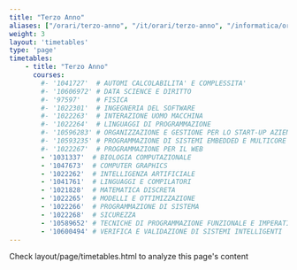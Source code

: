 ```yaml
---
title: "Terzo Anno"
aliases: ["/orari/terzo-anno", "/it/orari/terzo-anno", "/informatica/orari/terzo-anno"]
weight: 3
layout: 'timetables'
type: 'page'
timetables:
    - title: "Terzo Anno"
      courses:
        #- '1041727'  # AUTOMI CALCOLABILITA' E COMPLESSITA' 
        #- '10606972' # DATA SCIENCE E DIRITTO
        #- '97597'    # FISICA
        #- '1022301'  # INGEGNERIA DEL SOFTWARE
        #- '1022263'  # INTERAZIONE UOMO MACCHINA
        #- '1022264'  # LINGUAGGI DI PROGRAMMAZIONE
        #- '10596283' # ORGANIZZAZIONE E GESTIONE PER LO START-UP AZIENDALE
        #- '10593235' # PROGRAMMAZIONE DI SISTEMI EMBEDDED E MULTICORE
        #- '1022267'  # PROGRAMMAZIONE PER IL WEB
        - '1031337'  # BIOLOGIA COMPUTAZIONALE        
        - '1047673'  # COMPUTER GRAPHICS
        - '1022262'  # INTELLIGENZA ARTIFICIALE
        - '1041761'  # LINGUAGGI E COMPILATORI
        - '1021828'  # MATEMATICA DISCRETA
        - '1022265'  # MODELLI E OTTIMIZZAZIONE
        - '1022266'  # PROGRAMMAZIONE DI SISTEMA
        - '1022268'  # SICUREZZA
        - '10589652' # TECNICHE DI PROGRAMMAZIONE FUNZIONALE E IMPERATIVA
        - '10600494' # VERIFICA E VALIDAZIONE DI SISTEMI INTELLIGENTI
---
```


Check layout/page/timetables.html to analyze this page's content
